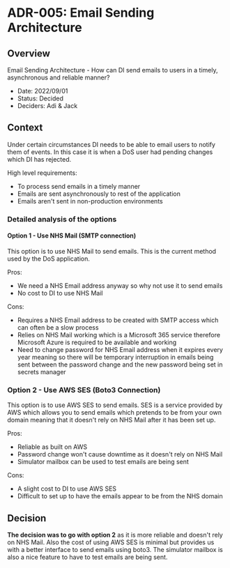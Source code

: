 # ADR-005: Email Sending Architecture

## Overview

Email Sending Architecture - How can DI send emails to users in a timely, asynchronous and reliable manner?

* Date: 2022/09/01
* Status: Decided
* Deciders: Adi & Jack

## Context

Under certain circumstances DI needs to be able to email users to notify them of events. In this case it is when a DoS user had pending changes which DI has rejected.

High level requirements:

* To process send emails in a timely manner
* Emails are sent asynchronously to rest of the application
* Emails aren't sent in non-production environments

### Detailed analysis of the options

#### Option 1 - Use NHS Mail (SMTP connection)

This option is to use NHS Mail to send emails. This is the current method used by the DoS application.

Pros:

* We need a NHS Email address anyway so why not use it to send emails
* No cost to DI to use NHS Mail

Cons:

* Requires a NHS Email address to be created with SMTP access which can often be a slow process
* Relies on NHS Mail working which is a Microsoft 365 service therefore Microsoft Azure is required to be available and working
* Need to change password for NHS Email address when it expires every year meaning so there will be temporary interruption in emails being sent between the password change and the new password being set in secrets manager

### Option 2  - Use AWS SES (Boto3 Connection)

This option is to use AWS SES to send emails. SES is a service provided by AWS which allows you to send emails which pretends to be from your own domain meaning that it doesn't rely on NHS Mail after it has been set up.

Pros:

* Reliable as built on AWS
* Password change won't cause downtime as it doesn't rely on NHS Mail
* Simulator mailbox can be used to test emails are being sent

Cons:

* A slight cost to DI to use AWS SES
* Difficult to set up to have the emails appear to be from the NHS domain

## Decision

**The decision was to go with option 2** as it is more reliable and doesn't rely on NHS Mail. Also the cost of using AWS SES is minimal but provides us with a better interface to send emails using boto3. The simulator mailbox is also a nice feature to have to test emails are being sent.
